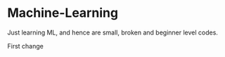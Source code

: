 # Machine-Learning

Just learning ML, and hence are small, broken and beginner level codes.

First change
